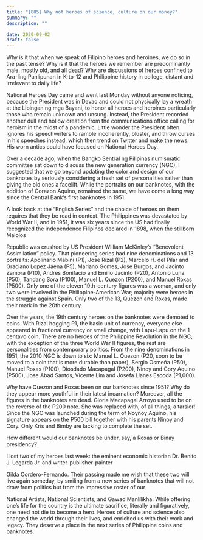 ```yaml
---
title: "[885] Why not heroes of science, culture on our money?"
summary: ""
description: ""

date: 2020-09-02
draft: false
---
```


Why is it that when we speak of Filipino heroes and heroines, we do so in the past tense? Why is it that the heroes we remember are predominantly male, mostly old, and all dead? Why are discussions of heroes confined to Ara-ling Panlipunan in K-to-12 and Philippine history in college, distant and irrelevant to daily life?

National Heroes Day came and went last Monday without anyone noticing, because the President was in Davao and could not physically lay a wreath at the Libingan ng mga Bayani, to honor all heroes and heroines particularly those who remain unknown and unsung. Instead, the President recorded another dull and hollow creation from the communications office calling for heroism in the midst of a pandemic. Little wonder the President often ignores his speechwriters to ramble incoherently, bluster, and throw curses in his speeches instead, which then trend on Twitter and make the news. His worn antics could have focused on National Heroes Day.

Over a decade ago, when the Bangko Sentral ng Pilipinas numismatic committee sat down to discuss the new generation currency (NGC), I suggested that we go beyond updating the color and design of our banknotes by seriously considering a fresh set of personalities rather than giving the old ones a facelift. While the portraits on our banknotes, with the addition of Corazon Aquino, remained the same, we have come a long way since the Central Bank’s first banknotes in 1951.

A look back at the “English Series” and the choice of heroes on them requires that they be read in context. The Philippines was devastated by World War II, and in 1951, it was six years since the US had finally recognized the independence Filipinos declared in 1898, when the stillborn Malolos

Republic was crushed by US President William McKinley’s “Benevolent Assimilation” policy. That pioneering series had nine denominations and 13 portraits: Apolinario Mabini (P1), Jose Rizal (P2), Marcelo H. del Pilar and Graciano Lopez Jaena (P5), Mariano Gomes, Jose Burgos, and Jacinto Zamora (P10), Andres Bonifacio and Emilio Jacinto (P20), Antonio Luna (P50), Tandang Sora (P100), Manuel L. Quezon (P200), and Manuel Roxas (P500). Only one of the eleven 19th-century figures was a woman, and only two were involved in the Philippine-American War; majority were heroes in the struggle against Spain. Only two of the 13, Quezon and Roxas, made their mark in the 20th century.

Over the years, the 19th century heroes on the banknotes were demoted to coins. With Rizal hogging P1, the basic unit of currency, everyone else appeared in fractional currency or small change, with Lapu-Lapu on the 1 centavo coin. There are no heroes of the Philippine Revolution in the NGC; with the exception of the three World War II figures, the rest are personalities from contemporary politics. From the nine denominations in 1951, the 2010 NGC is down to six: Manuel L. Quezon (P20, soon to be moved to a coin that is more durable than paper), Sergio Osmeña (P50), Manuel Roxas (P100), Diosdado Macapagal (P200), Ninoy and Cory Aquino (P500), Jose Abad Santos, Vicente Lim and Josefa Llanes Escoda (P1,000).

Why have Quezon and Roxas been on our banknotes since 1951? Why do they appear more youthful in their latest incarnation? Moreover, all the figures in the banknotes are dead. Gloria Macapagal Arroyo used to be on the reverse of the P200 note. She was replaced with, of all things, a tarsier! Since the NGC was launched during the term of Noynoy Aquino, his signature appears on the P500 bill together with his parents Ninoy and Cory. Only Kris and Bimby are lacking to complete the set.

How different would our banknotes be under, say, a Roxas or Binay presidency?

I lost two of my heroes last week: the eminent economic historian Dr. Benito J. Legarda Jr. and writer-publisher-painter

Gilda Cordero-Fernando. Their passing made me wish that these two will live again someday, by smiling from a new series of banknotes that will not draw from politics but from the impressive roster of our

National Artists, National Scientists, and Gawad Manlilikha. While offering one’s life for the country is the ultimate sacrifice, literally and figuratively, one need not die to become a hero. Heroes of culture and science also changed the world through their lives, and enriched us with their work and legacy. They deserve a place in the next series of Philippine coins and banknotes.
